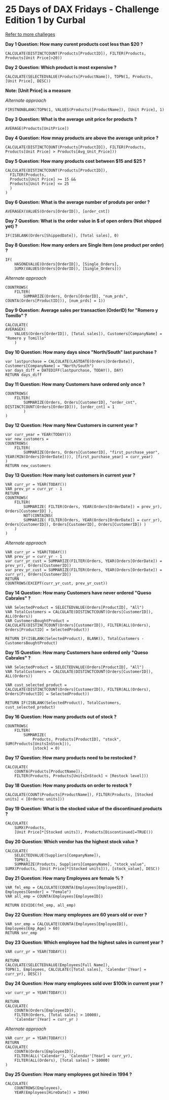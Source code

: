 # 25 Days of DAX Fridays - Challenge Edition 1 by Curbal 
[Refer to more challeges](https://curbal.com/25-days-of-dax-fridays-challenge-ed1-northwind-company)


**Day 1 Question: How many curent products cost less than $20 ?**

```
CALCULATE(DISTINCTCOUNT(Products[ProductID]), FILTER(Products, Products[Unit Price]>20))
```
  
**Day 2 Question: Which product is most expensive ?**

```
CALCULATE(SELECTEDVALUE(Products[ProductName]), TOPN(1, Products, [Unit Price], DESC))
```
**Note: [Unit Price] is a measure**

_Alternate approach_
```
FIRSTNONBLANK(TOPN(1, VALUES(Products([ProductName]), [Unit Price], 1)
```

**Day 3 Question: What is the average unit price for products ?**

```
AVERAGE(Products[UnitPrice])
```

**Day 4 Question: How mnay products are above the average unit price ?**

```
CALCULATE(DISTINCTCOUNT(Products[ProductID]), FILTER(Products, Products[Unit Price] > Products[Avg_Unit_Price]))
```

**Day 5 Question: How many products cost between $15 and $25 ?**

```
CALCULATE(DISTINCTCOUNT(Products[ProductID]), 
  FILTER(Products, 
  Products[Unit Price] >= 15 &&
  Products[Unit Price] <= 25
  )
)
```

**Day 6 Question: What is the average number of produts per order ?**

```
AVERAGEX(VALUES(Orders[OrderID]), [order_cnt])
```

**Day 7 Question: What is the order value in $ of open orders (Not shipped yet) ?**

```
IF(ISBLANK(Orders[ShippedDate]), [Total sales], 0)
```

**Day 8 Question: How many orders are Single Item (one product per order) ?**

```
IF(
    HASONEVALUE(Orders[OrderID]), [Single_Orders],
    SUMX(VALUES(Orders[OrderID]), [Single_Orders]))
```

_Alternate approach_
```
COUNTROWS(
    FILTER(
        SUMMARIZE(Orders, Orders[OrderID], "num_prds", COUNTA(Orders[ProductID])), [num_prds] = 1))
```

**Day 9 Question: Average sales per transaction (OrderID) for "Romero y Tomillo" ?**

```
CALCULATE(
AVERAGEX(
    VALUES(Orders[OrderID]), [Total sales]), Customers[CompanyName] = "Romero y Tomillo"
    ) 
```


**Day 10 Question: How many days since "North/South" last purchase ?**

```
var lastpurchase = CALCULATE(LASTDATE(Orders[OrderDate]), Customers[CompanyName] = "North/South")
var days_diff = DATEDIFF(lastpurchase, TODAY(), DAY)
RETURN days_diff
```

**Day 11 Question: How many Customers have ordered only once ?**

```
COUNTROWS(
    FILTER(
        SUMMARIZE(Orders, Orders[CustomerID], "order_cnt", DISTINCTCOUNT(Orders[OrderID])), [order_cnt] = 1
        )
)
```

**Day 12 Question: How many New Customers in current year ?**

```
var curr_year = YEAR(TODAY())
var new_customers = 
COUNTROWS(
    FILTER(
        SUMMARIZE(Orders, Orders[CustomerID], "first_purchase_year", YEAR(MIN(Orders[OrderDate]))), [first_purchase_year] = curr_year)
)
RETURN new_customers
```

**Day 13 Question: How many lost customers in current year ?**

```
VAR curr_yr = YEAR(TODAY())
VAR prev_yr = curr_yr - 1
RETURN
COUNTROWS(
    FILTER(
        SUMMARIZE( FILTER(Orders, YEAR(Orders[OrderDate]) = prev_yr), Orders[CustomerID] ),
        NOT(CONTAINS(
        SUMMARIZE( FILTER(Orders, YEAR(Orders[OrderDate]) = curr_yr), Orders[CustomerID]), Orders[CustomerID], Orders[CustomerID]) )
    )
)
```

_Alternate approach_
```
VAR curr_yr = YEAR(TODAY())
VAR prev_yr = curr_yr - 1
var curr_yr_cust = SUMMARIZE(FILTER(Orders, YEAR(Orders[OrderDate]) = prev_yr), Orders[CustomerID])
var prev_yr_cust = SUMMARIZE(FILTER(Orders, YEAR(Orders[OrderDate]) = curr_yr), Orders[CustomerID])
RETURN
COUNTROWS(EXCEPT(curr_yr_cust, prev_yr_cust))
```

**Day 14 Question: How many Customers have never ordered "Queso Cabrales" ?**

```
VAR SelectedProduct = SELECTEDVALUE(Orders[ProductID], "All")
VAR TotalCustomers = CALCULATE(DISTINCTCOUNT(Orders[CustomerID]), ALL(Orders))
VAR CustomersBoughtProduct = CALCULATE(DISTINCTCOUNT(Orders[CustomerID]), FILTER(ALL(Orders), Orders[ProductID] = SelectedProduct))

RETURN IF(ISBLANK(SelectedProduct), BLANK(), TotalCustomers - CustomersBoughtProduct)
```

**Day 15 Question: How many Customers have ordered only "Queso Cabrales" ?**

```
VAR SelectedProduct = SELECTEDVALUE(Orders[ProductID], "All")
VAR TotalCustomers = CALCULATE(DISTINCTCOUNT(Orders[CustomerID]), ALL(Orders))

VAR cust_selected_product = CALCULATE(DISTINCTCOUNT(Orders[CustomerID]), FILTER(ALL(Orders), Orders[ProductID] = SelectedProduct))

RETURN IF(ISBLANK(SelectedProduct), TotalCustomers, cust_selected_product)
```

**Day 16 Question: How many products out of stock ?**

```
COUNTROWS(
    FILTER(
        SUMMARIZE(
            Products, Products[ProductID], "stock", SUM(Products[UnitsInStock])), 
            [stock] = 0)
```

**Day 17 Question: How many products need to be restocked ?**

```
CALCULATE(
    COUNTA(Products[ProductName]), 
    FILTER(Products, Products[UnitsInStock] < [Restock level]))
```

**Day 18 Question: How many products on order to restock ?**

```
CALCULATE(COUNT(Products[ProductName]), FILTER(Products, [Stocked units] < [Orderec units]))
```

**Day 19 Question: What is the stocked value of the discontinued products ?**

```
CALCULATE(
    SUMX(Products, 
    [Unit Price]*[Stocked units]), Products[Discontinued]=TRUE())
```

**Day 20 Question: Which vendor has the highest stock value ?**

```
CALCULATE(
    SELECTEDVALUE(Suppliers[CompanyName]),
    TOPN(1, 
    SUMMARIZE(Products, Suppliers[CompanyName], "stock_value", SUMX(Products, [Unit Price]*[Stocked units])), [stock_value], DESC))
```

**Day 21 Question: How many Employees are female % ?**

```
VAR fml_emp = CALCULATE(COUNTA(Employees[EmployeeID]), Employees[Gender] = "Female")
VAR all_emp = COUNTA(Employees[EmployeeID])

RETURN DIVIDE(fml_emp, all_emp)
```

**Day 22 Question: How many employees are 60 years old or over ?**

```
VAR snr_emp = CALCULATE(COUNTA(Employees[EmployeeID]), Employees[Emp_Age] > 60)
RETURN snr_emp
```

**Day 23 Question: Which employee had the highest sales in current year ?**

```
VAR curr_yr = YEAR(TODAY())

RETURN
CALCULATE(SELECTEDVALUE(Employees[Full Name]), 
TOPN(1, Employees, CALCULATE([Total sales], 'Calendar'[Year] = curr_yr), DESC))
```

**Day 24 Question: How many employees sold over $100k in current year ?**

```
var curr_yr = YEAR(TODAY())

RETURN
CALCULATE(
    COUNTA(Orders[EmployeeID]), 
    FILTER(Orders, [Total sales] > 10000), 
    'Calendar'[Year] = curr_yr )
```

_Alternate approach_
```
VAR curr_yr = YEAR(TODAY())
RETURN
CALCULATE(
    COUNTA(Orders[EmployeeID]),
    FILTER(ALL('Calendar'), 'Calendar'[Year] = curr_yr),
    FILTER(ALL(Orders), [Total sales] > 10000)
)
```

**Day 25 Question: How many employees got hired in 1994 ?**

```
CALCULATE(
    COUNTROWS(Employees), 
    YEAR(Employees[HireDate]) = 1994)


```



